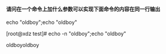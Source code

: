 #### 请问在一个命令上加什么参数可以实现下面命令的内容在同一行输出

echo "oldboy";echo "oldboy"

\[root@xdz test\]\# echo -n "oldboy";echo "oldboy"

oldboyoldboy

